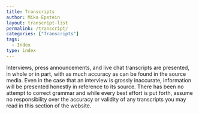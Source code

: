 ```yaml
---
title: Transcripts
author: Mika Epstein
layout: transcript-list
permalink: /transcript/
categories: ["Transcripts"]
tags:
  - Index
type: index
---
```


Interviews, press announcements, and live chat transcripts are presented, in whole or in part, with as much accuracy as can be found in the source media. Even in the case that an interview is grossly inaccurate, information will be presented honestly in reference to its source. There has been no attempt to correct grammar and while every best effort is put forth, assume no responsibility over the accuracy or validity of any transcripts you may read in this section of the website.

